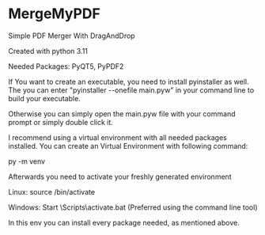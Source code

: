 # MergeMyPDF
Simple PDF Merger With DragAndDrop

Created with python 3.11

Needed Packages:
PyQT5, PyPDF2


If You want to create an executable, you need to install pyinstaller as well.
The you can enter "pyinstaller --onefile main.pyw" in your command line to build your executable.

Otherwise you can simply open the main.pyw file with your command prompt or simply double click it.


I recommend using a virtual environment with all needed packages installed.
You can create an Virtual Environment with following command:

py -m venv <name of your environment>

Afterwards you need to activate your freshly generated environment

Linux: source <your environment>/bin/activate

Windows: Start  <path to your environment>\Scripts\activate.bat
                (Preferred using the command line tool)
                
                
In this env you can install every package needed, as mentioned above.
